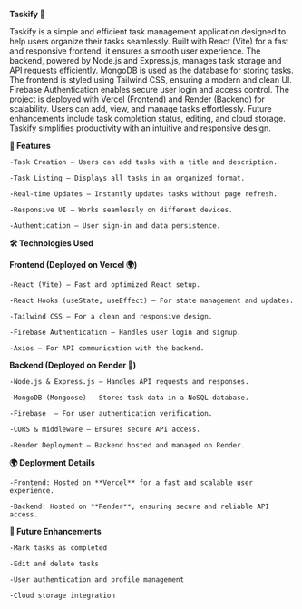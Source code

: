**Taskify 📝**

Taskify is a simple and efficient task management application designed to help users organize their tasks seamlessly. Built with React (Vite) for a fast and responsive frontend, it ensures a smooth user experience. The backend, powered by Node.js and Express.js, manages task storage and API requests efficiently. MongoDB is used as the database for storing tasks. The frontend is styled using Tailwind CSS, ensuring a modern and clean UI. Firebase Authentication enables secure user login and access control. The project is deployed with Vercel (Frontend) and Render (Backend) for scalability. Users can add, view, and manage tasks effortlessly. Future enhancements include task completion status, editing, and cloud storage. Taskify simplifies productivity with an intuitive and responsive design.

**🚀 Features**

    -Task Creation – Users can add tasks with a title and description.

    -Task Listing – Displays all tasks in an organized format.

    -Real-time Updates – Instantly updates tasks without page refresh.

    -Responsive UI – Works seamlessly on different devices.

    -Authentication – User sign-in and data persistence.

**🛠️ Technologies Used**

**Frontend (Deployed on Vercel 🌍)**

    -React (Vite) – Fast and optimized React setup.

    -React Hooks (useState, useEffect) – For state management and updates.

    -Tailwind CSS – For a clean and responsive design.

    -Firebase Authentication – Handles user login and signup.

    -Axios – For API communication with the backend.

**Backend (Deployed on Render 🚀)**

    -Node.js & Express.js – Handles API requests and responses.

    -MongoDB (Mongoose) – Stores task data in a NoSQL database.

    -Firebase  – For user authentication verification.

    -CORS & Middleware – Ensures secure API access.

    -Render Deployment – Backend hosted and managed on Render.


**🌍 Deployment Details**

    -Frontend: Hosted on **Vercel** for a fast and scalable user experience.

    -Backend: Hosted on **Render**, ensuring secure and reliable API access.

**🎯 Future Enhancements**

    -Mark tasks as completed

    -Edit and delete tasks

    -User authentication and profile management

    -Cloud storage integration
